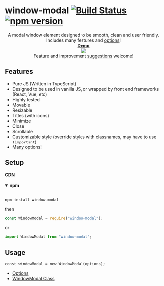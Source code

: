 # window-modal [![Build Status](https://travis-ci.org/nik-m2/window-modal.svg?branch=master)](https://travis-ci.org/nik-m2/window-modal) [![npm version](https://badge.fury.io/js/window-modal.svg)](https://badge.fury.io/js/window-modal)



<p align="center">
    A modal window element designed to be smooth, clean and user friendly.
    <br>
    Includes many features and <a href="https://github.com/nik-m2/window-modal/blob/master/docs/options.md">options</a>! 
    <br>
    <a href="https://codesandbox.io/s/yqwmql4kp9"><b>Demo</b></a>
    <br>
    <img src="https://user-images.githubusercontent.com/20328954/54089282-d78e3d00-433d-11e9-802e-5c404283cc4a.png"/>
    <br>
    Feature and improvement <a href="https://github.com/nik-m2/window-modal/issues">suggestions</a> welcome!
</p>

## Features

- Pure JS (Written in TypeScript)
- Designed to be used in vanilla JS, or wrapped by front end frameworks (React, Vue, etc)
- Highly tested
- Movable
- Resizable
- Titles (with icons)
- Minimize
- Close
- Scrollable
- Customizable style (override styles with classnames, may have to use `!important`)
- Many options!

## Setup

<details>
    <summary style="display:inline-block;">
        <b>CDN</b>
    </summary>
    <br/>

```xml
<script src="https://cdn.jsdelivr.net/npm/window-modal/build/index.js"/>
```
    
</details>

<br/>

<details open>
    <summary>
        <b>npm</b>
    </summary>
    <br/>

`npm install window-modal`

then

```javascript
const WindowModal = require("window-modal");
```

or

```javascript
import WindowModal from "window-modal";
```
</details>

## Usage

```
const windowModal = new WindowModal(options);
```

- [Options](https://github.com/nik-m2/window-modal/blob/master/docs/options.md)
- [WindowModal Class](https://github.com/nik-m2/window-modal/blob/master/docs/WindowModal.md)

